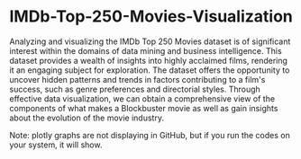 # IMDb-Top-250-Movies-Visualization
Analyzing and visualizing the IMDb Top 250 Movies dataset is of significant interest within the domains of data mining and business intelligence. This dataset provides a wealth of insights into highly acclaimed films, rendering it an engaging subject for exploration. The dataset offers the opportunity to uncover hidden patterns and trends in factors contributing to a film's success, such as genre preferences and directorial styles. Through effective data visualization, we can obtain a comprehensive view of the components of what makes a Blockbuster movie as well as gain insights about the evolution of the movie industry.  

Note: plotly graphs are not displaying in GitHub, but if you run the codes on your system, it will show.
